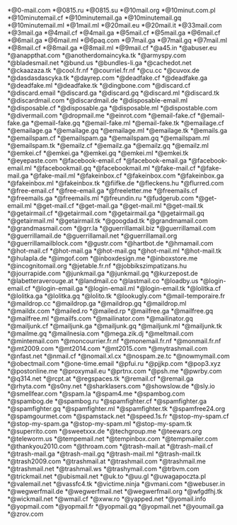 *@0-mail.com
*@0815.ru
*@0815.su
*@10mail.org
*@10minut.com.pl
*@10minutemail.cf
*@10minutemail.ga
*@10minutemail.gq
*@10minutemail.ml
*@1mail.ml
*@20mail.eu
*@20mail.it
*@33mail.com
*@3mail.ga
*@4mail.cf
*@4mail.ga
*@5mail.cf
*@5mail.ga
*@6mail.cf
*@6mail.ga
*@6mail.ml
*@6paq.com
*@7mail.ga
*@7mail.gq
*@7mail.ml
*@8mail.cf
*@8mail.ga
*@8mail.ml
*@9mail.cf
*@a45.in
*@abuser.eu
*@anappthat.com
*@anotherdomaincyka.tk
*@armyspy.com
*@bladesmail.net
*@bund.us
*@bundles-li.ga
*@cachedot.net
*@ckaazaza.tk
*@cool.fr.nf
*@courriel.fr.nf
*@cu.cc
*@cuvox.de
*@dasdasdascyka.tk
*@dayrep.com
*@deadfake.cf
*@deadfake.ga
*@deadfake.ml
*@deadfake.tk
*@dingbone.com
*@discard.cf
*@discard.email
*@discard.ga
*@discard.gq
*@discard.ml
*@discard.tk
*@discardmail.com
*@discardmail.de
*@disposable-email.ml
*@disposable.cf
*@disposable.ga
*@disposable.ml
*@dispostable.com
*@divermail.com
*@dropmail.me
*@einrot.com
*@email-fake.cf
*@email-fake.ga
*@email-fake.gq
*@email-fake.ml
*@email-fake.tk
*@emailage.cf
*@emailage.ga
*@emailage.gq
*@emailage.ml
*@emailage.tk
*@emails.ga
*@emailspam.cf
*@emailspam.ga
*@emailspam.gq
*@emailspam.ml
*@emailspam.tk
*@emailz.cf
*@emailz.ga
*@emailz.gq
*@emailz.ml
*@emkei.cf
*@emkei.ga
*@emkei.gq
*@emkei.ml
*@emkei.tk
*@eyepaste.com
*@facebook-email.cf
*@facebook-email.ga
*@facebook-email.ml
*@facebookmail.gq
*@facebookmail.ml
*@fake-mail.cf
*@fake-mail.ga
*@fake-mail.ml
*@fakeinbox.cf
*@fakeinbox.com
*@fakeinbox.ga
*@fakeinbox.ml
*@fakeinbox.tk
*@fiifke.de
*@fleckens.hu
*@flurred.com
*@free-email.cf
*@free-email.ga
*@freeletter.me
*@freemails.cf
*@freemails.ga
*@freemails.ml
*@freundin.ru
*@fudgerub.com
*@get-email.ml
*@get-mail.cf
*@get-mail.ga
*@get-mail.ml
*@get-mail.tk
*@getairmail.cf
*@getairmail.com
*@getairmail.ga
*@getairmail.gq
*@getairmail.ml
*@getairmail.tk
*@googdad.tk
*@grandmamail.com
*@grandmasmail.com
*@grr.la
*@guerrillamail.biz
*@guerrillamail.com
*@guerrillamail.de
*@guerrillamail.net
*@guerrillamail.org
*@guerrillamailblock.com
*@gustr.com
*@hartbot.de
*@hmamail.com
*@hot-mail.cf
*@hot-mail.ga
*@hot-mail.gq
*@hot-mail.ml
*@hot-mail.tk
*@hulapla.de
*@imgof.com
*@inboxdesign.me
*@inboxstore.me
*@incognitomail.org
*@jetable.fr.nf
*@jobbikszimpatizans.hu
*@jourrapide.com
*@junkmail.ga
*@junkmail.gq
*@kurzepost.de
*@labetteraverouge.at
*@landmail.co
*@lastmail.co
*@loadby.us
*@login-email.cf
*@login-email.ga
*@login-email.ml
*@login-email.tk
*@lolitka.cf
*@lolitka.ga
*@lolitka.gq
*@lolito.tk
*@lookugly.com
*@mail-temporaire.fr
*@maildrop.cc
*@maildrop.ga
*@maildrop.gq
*@maildrop.ml
*@maildx.com
*@mailed.ro
*@mailed.rp
*@mailfree.ga
*@mailfree.gq
*@mailfree.ml
*@mailfs.com
*@mailinator.com
*@mailinator.gq
*@mailjunk.cf
*@mailjunk.ga
*@mailjunk.gq
*@mailjunk.ml
*@mailjunk.tk
*@mailme.gq
*@mailnesia.com
*@mega.zik.dj
*@meltmail.com
*@mintemail.com
*@moncourrier.fr.nf
*@monemail.fr.nf
*@monmail.fr.nf
*@mt2009.com
*@mt2014.com
*@mt2015.com
*@mytrashmail.com
*@nfast.net
*@nmail.cf
*@nomail.xl.cx
*@nospam.ze.tc
*@nowmymail.com
*@obectmail.com
*@one-time.email
*@pfui.ru
*@pjjkp.com
*@pop3.xyz
*@postonline.me
*@proxymail.eu
*@prtnx.com
*@psh.me
*@pwrby.com
*@q314.net
*@rcpt.at
*@regspaces.tk
*@remail.cf
*@remail.ga
*@rhyta.com
*@s0ny.net
*@sharklasers.com
*@showslow.de
*@sly.io
*@smellfear.com
*@spam.la
*@spam4.me
*@spambog.com
*@spambog.de
*@spambog.ru
*@spamfighter.cf
*@spamfighter.ga
*@spamfighter.gq
*@spamfighter.ml
*@spamfighter.tk
*@spamfree24.org
*@spamgourmet.com
*@spamstack.net
*@speed.1s.fr
*@stop-my-spam.cf
*@stop-my-spam.ga
*@stop-my-spam.ml
*@stop-my-spam.tk
*@superrito.com
*@sweetxxx.de
*@techgroup.me
*@teewars.org
*@teleworm.us
*@tempemail.net
*@tempinbox.com
*@tempmailer.com
*@thankyou2010.com
*@throam.com
*@trash-mail.at
*@trash-mail.cf
*@trash-mail.ga
*@trash-mail.gq
*@trash-mail.ml
*@trash-mail.tk
*@trash2009.com
*@trashmail.at
*@trashmail.com
*@trashmail.me
*@trashmail.net
*@trashmail.ws
*@trashymail.com
*@trbvm.com
*@trickmail.net
*@ubismail.net
*@uk.to
*@uu.gl
*@uwagapoczta.pl
*@valemail.net
*@vassfc4.tk
*@victime.ninja
*@vmani.com
*@webuser.in
*@wegwerfmail.de
*@wegwerfmail.net
*@wegwerfmail.org
*@wfgdfhj.tk
*@wickmail.net
*@wmail.cf
*@xww.ro
*@yapped.net
*@yomail.info
*@yopmail.com
*@yopmail.fr
*@yopmail.gq
*@yopmail.net
*@youmail.ga
*@zrov.com
